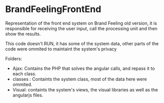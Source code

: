 # BrandFeelingFrontEnd

Representation of the front end system on Brand Feeling old version, it is responsible for receiving the user input, call the processing unit and then show the results.

This code doesn't RUN, it has some of the system data, other parts of the code were ommited to maintaint the system's privacy

Folders:

 - Ajax: Contains the PHP that solves the angular calls, and repass it to each class.
 - classes : Containts the system class, most of the data here were ommited.
 - Visual: containts the system's views, the visual libraries as well as the angularjs files. 